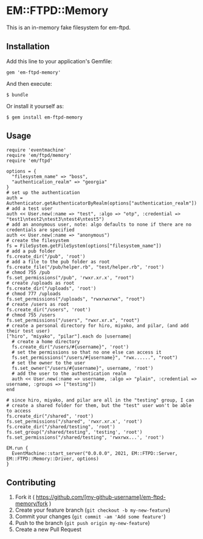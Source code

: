 # EM::FTPD::Memory

This is an in-memory fake filesystem for em-ftpd. 

## Installation

Add this line to your application's Gemfile:

    gem 'em-ftpd-memory'

And then execute:

    $ bundle

Or install it yourself as:

    $ gem install em-ftpd-memory

## Usage

	require 'eventmachine'
	require 'em/ftpd/memory'
	require 'em/ftpd'
	
    options = {
      "filesystem_name" => "boss",
      "authentication_realm" => "georgia"
    }
    # set up the authentication
    auth = Authenticator.getAuthenticatorByRealm(options["authentication_realm"])
    # add a test user
    auth << User.new(:name => "test", :algo => "otp", :credential => "test1\ntest2\ntest3\ntest4\ntest5")
    # add an anonymous user, note: algo defaults to none if there are no credentials are specified
    auth << User.new(:name => "anonymous")
    # create the filesystem
    fs = FileSystem.getFileSystem(options["filesystem_name"])
    # add a pub folder
    fs.create_dir("/pub", 'root')
    # add a file to the pub folder as root
    fs.create_file("/pub/helper.rb", "test/helper.rb", 'root')
    # chmod 755 /pub
    fs.set_permissions("/pub", 'rwxr.xr.x', "root")
    # create /uploads as root
    fs.create_dir("/uploads", 'root')
    # chmod 777 /uploads
    fs.set_permissions("/uploads", "rwxrwxrwx", "root")
    # create /users as root
    fs.create_dir("/users", 'root')
    # chmod 755 /users
    fs.set_permissions("/users", "rwxr.xr.x", "root")
    # create a personal directory for hiro, miyako, and pilar, (and add their test user)
    ["hiro", "miyako", "pilar"].each do |username|
      # create a home directory
      fs.create_dir("/users/#{username}", 'root')
      # set the permissions so that no one else can access it
      fs.set_permissions("/users/#{username}", "rwx......", "root")
      # set the owner to the user
      fs.set_owner("/users/#{username}", username, 'root')
      # add the user to the authentication realm
      auth << User.new(:name => username, :algo => "plain", :credential => username, :groups => ["testing"])
    end
    
    # since hiro, miyako, and pilar are all in the "testing" group, I can
    # create a shared folder for them, but the "test" user won't be able to access
    fs.create_dir("/shared", 'root')
    fs.set_permissions("/shared", 'rwxr.xr.x', 'root')
    fs.create_dir("/shared/testing", 'root')
    fs.set_group("/shared/testing", 'testing', 'root')
    fs.set_permissions("/shared/testing", 'rwxrwx...', 'root')
     
    EM.run {
      EventMachine::start_server("0.0.0.0", 2021, EM::FTPD::Server, EM::FTPD::Memory::Driver, options)
    }

## Contributing

1. Fork it ( https://github.com/[my-github-username]/em-ftpd-memory/fork )
2. Create your feature branch (`git checkout -b my-new-feature`)
3. Commit your changes (`git commit -am 'Add some feature'`)
4. Push to the branch (`git push origin my-new-feature`)
5. Create a new Pull Request
